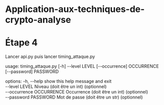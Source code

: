 # Application-aux-techniques-de-crypto-analyse

# Étape 4
Lancer api.py puis lancer timing_attaque.py

usage: timing_attaque.py [-h] --level LEVEL [--occurrence] OCCURRENCE [--password] PASSWORD

options:
  -h, --help                show this help message and exit \
  --level LEVEL             Niveau (doit être un int) (optionnel) \
  --occurrence OCCURRENCE   Occurrence (doit être un int) (optionnel) \
  --password PASSWORD       Mot de passe (doit être un str) (optionnel)
